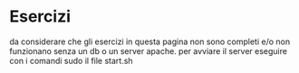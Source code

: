 # Esercizi
da considerare che gli esercizi in questa pagina non sono completi e/o non funzionano senza un db o un server apache.
per avviare il server eseguire con i comandi sudo il file start.sh

